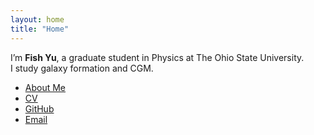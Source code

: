 ```yaml
---
layout: home
title: "Home"
---
```


I’m **Fish Yu**, a graduate student in Physics at The Ohio State University.  
I study galaxy formation and CGM.

- [About Me](about.md)
- [CV](cv.pdf)
- [GitHub](https://github.com/thisisafish)
- [Email](mailto:yu.3272@osu.edu)
